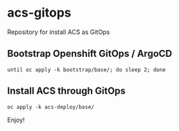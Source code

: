 # acs-gitops
Repository for install ACS as GitOps

## Bootstrap Openshift GitOps / ArgoCD

```
until oc apply -k bootstrap/base/; do sleep 2; done
```

## Install ACS through GitOps

```
oc apply -k acs-deploy/base/
```

Enjoy!
